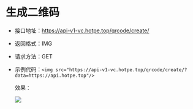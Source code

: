 # 生成二维码

- 接口地址：https://api-v1-vc.hotpe.top/qrcode/create/

- 返回格式：IMG

- 请求方法：GET

- 示例代码：`<img src="https://api-v1-vc.hotpe.top/qrcode/create/?data=https://api.hotpe.top"/>`

  

  效果：

  <img src="https://api-v1-vc.hotpe.top/qrcode/create/?data=https://api.hotpe.top"/>
